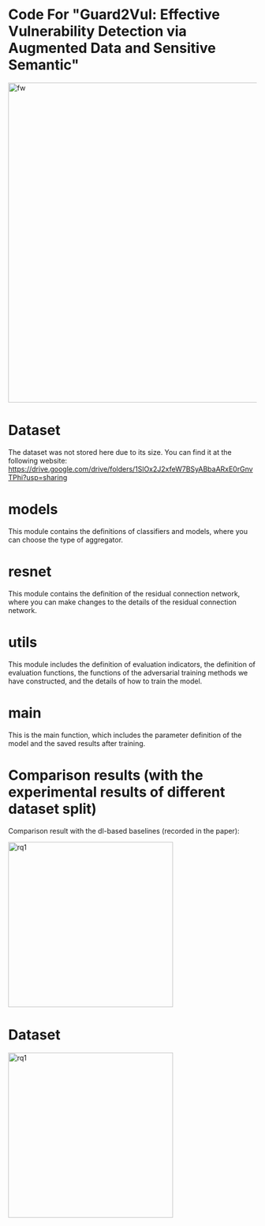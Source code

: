 # Code For "Guard2Vul: Effective Vulnerability Detection via Augmented Data and Sensitive Semantic"

<img width="647" alt="fw" src="https://github.com/shenhtrick/Guard2Vul/assets/43394667/79d7fec4-ec1d-4828-a3f6-d696f7425c08">


# Dataset
The dataset was not stored here due to its size. You can find it at the following website: https://drive.google.com/drive/folders/1SlOx2J2xfeW7BSyABbaARxE0rGnvTPhi?usp=sharing
# models
This module contains the definitions of classifiers and models, where you can choose the type of aggregator.
# resnet
This module contains the definition of the residual connection network, where you can make changes to the details of the residual connection network.
# utils
This module includes the definition of evaluation indicators, the definition of evaluation functions, the functions of the adversarial training methods we have constructed, and the details of how to train the model.
# main
This is the main function, which includes the parameter definition of the model and the saved results after training.
# Comparison results (with the experimental results of different dataset split)
Comparison result with the dl-based baselines (recorded in the paper):

<img width="334" alt="rq1" src="https://github.com/shenhtrick/Guard2Vul/assets/43394667/d916bede-7bd5-496d-9571-38238fbdc86c">

# Dataset
<img width="334" alt="rq1" src="https://github.com/shenhtrick/Guard2Vul/assets/43394667/b6b9b0ab-ba93-4d57-bc8f-d5873dff7df1">
